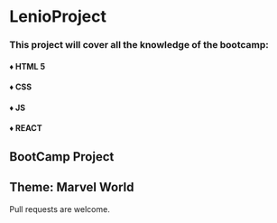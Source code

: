 # LenioProject

### This project will cover all the knowledge of the bootcamp:
#### ♦ HTML 5
#### ♦ CSS
#### ♦ JS
#### ♦ REACT

## BootCamp Project


## Theme: Marvel World 

Pull requests are welcome.
